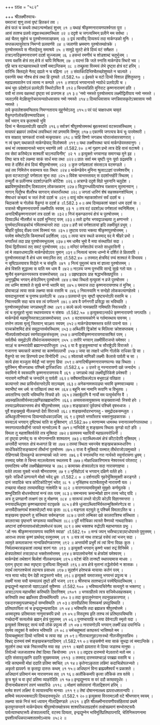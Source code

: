 +++
title = "५८२"

+++
श्रीलक्ष्मीरुवाच-  
यमराज! शृणु तत्त्वं पृष्टं हितकरं तव ।  
क्षेत्रं फलं च कथये तथाऽन्यन्मोक्षदं शुभम् ॥१ ॥
यथाहं श्रीकृष्णनारायणपार्श्वगता पुरा ।  
आसं ततश्च प्रलये तद्वक्षःस्थलमास्थिता ॥२ ॥
ददृशे च जगत्यस्मिन् प्रलीने मम सर्वथा ।  
अहं चैतत् सुक्षेत्रं च पुरुषोत्तमसञ्ज्ञकम् ॥३ ॥
द्वयं त्वासीद् दिव्यरूपं तदा मार्कण्डको मुनिः ।  
सप्तकल्पायुरेवात्र निमग्नो प्रलयार्णवे ॥४ ॥
जलार्णवे भ्रममाणः पुरुषोत्तमक्षेत्रके ।  
पुरुषोत्तमरूपे स नीलाद्रेस्तु समाश्रये ॥५ ॥
सामुद्रे सुतटे क्षेत्रे दिव्यं वटं समैक्षत ।  
तत्राऽनादिकृष्णनारायणं ददर्श सूज्ज्वलम् ॥६ ॥
हसन्तं रमणीयं च शोडशाब्दं चतुर्भुजम् ।  
यस्य वक्षसि क्षेत्रं तत् क्षेत्रे तं चापि मिश्रितम् ॥७ ॥
वदन्तं किं जले स्नासि मार्कण्डेय स्थिरो भव ।  
एहि चात्र वटच्छायास्थले पार्श्वे ममाऽन्तिकम् ॥८ ॥
तच्छ्रुत्वा विस्मयं लेभे दृष्ट्वा क्षेत्रं वटं हरिम् ।  
वारिभिः क्लिद्यते नैतद् दह्यते न च वह्निना ॥९ ॥
संवर्तकादिभिश्चैतच्छोशुष्यते न चाल्यते ।  
एकार्णवे यथा नौश्च क्षेत्रं तथा हि दृश्यते ॥1.582.१० ॥
ईक्ष्यते च वटो दिव्यो विशाल ईशितुस्तनुः ।  
महाप्रलयवातेन पत्रं त्वस्य न कम्पते ॥११ ॥
तत्राऽयं भगवानास्ते न्यग्रोधे प्रलयेऽपि च ।  
कथं भुवः प्रदेशोऽयं प्रलयेऽपि स्थिरोऽस्ति वै ॥१२॥
चिन्तयन्निति मुनिराट कृष्णनारायणं प्रति ।  
ययौ मां तस्य वक्षस्थां दृष्ट्वा स्वं प्रजगाम ह ॥१ ३॥
'नमो नमस्ते पुरुषोत्तमाय लक्ष्मीद्वितीयाय नमो नमस्ते ।  
जलाऽर्णवे मेऽक्षिसुगोचरायन्यग्रोधवासाय नमो नमस्ते ॥१४॥
दिव्याधिवासाय जगन्निवासकृतेऽत्रवासाय नमो नमस्ते ।  
लये कृपालेशसमन्विताय निमग्नताराय मुहुर्नमोऽस्तु ॥१५॥
परं पदं चाक्षरधाम चामृतं  
वैकुण्ठगोलोकहिरण्मयादिकम् ।  
सर्वं भवान् यत्र कृताश्रयो भुवि  
दिव्यं न चैतत्प्रलयोऽपि खादति ॥१६॥
सर्वत्रगं श्रीपुरुषोत्तमस्थं बृहत्स्वरूपं वटरूपसंस्थितम् ।  
मायापरं ब्रह्मपरं लयोत्थं लयस्थितं त्वां प्रणमामि विष्णुम् ॥१७॥
एकार्णवे जगत्यत्र केयं भूः पारमेश्वरी ।  
यत्र साक्षात् त्राणकर्ता राजसे मत्कृपाकरः ॥१८॥
त्राहि विष्णो जगन्नाथ घोरात्संसारसागरात् ।  
न त्वं पृथग् यथाकाले मार्कण्डेयाद् विलोक्यसे ॥१९॥
यथा लक्ष्मीस्तथा चायं मार्कण्डेयस्तवानुगः ।  
कथं मां त्यक्तवानास्ते भवान् भवार्णवे लये ॥1.582.२० ॥
मां गृहाण प्रभो त्वत्र देहि वासं वटाश्रये ।  
तव सेवां करिष्येऽत्र शाश्वतीं चाऽनपायिनीम्' ॥२ १ ॥
इत्युक्तो भगवानाह समागच्छ मुने इह ।  
तिष्ठ चात्र वटे लक्ष्म्या साकं सार्धं मया तथा ॥२२॥
प्रातः सर्वा मम सृष्टीः पुनः पूर्वाः प्रद्रक्ष्यसि ।  
मया ते दर्शितं क्षेत्रं दिव्यं श्रीपुरुषोत्तमम् ॥२३ ॥
कुरु पर्णप्रशालां संवसाऽत्र वटमण्डले ।  
अहं तव निमित्तेन वसाम्यत्र यतः स्थिरः ॥२४॥
मार्कण्डेयेन मुनिना श्रुत्वाऽऽज्ञां पारमेश्वरीम् ।  
कृता वटजटाजूटे पर्णशाला शुभा तदा ॥२५॥
विवेश चान्तस्तावत् स ददर्शान्तर्हरिं स्थितम् ।  
तन्मूर्तौ स प्रलीनश्च ददर्शाऽण्डानि कोटिशः ॥२६॥
अत्राण्डे ददृशे विप्रो भुवनानि चतुर्दश ।  
ब्रह्मविष्णुमहेशादीन् दिक्पालान् लोकरक्षकान् ॥२७॥
सिद्धगन्धर्वदैत्यांश्च राक्षसान् सुरमानवान् ।  
नागान् पितॄँश्च शैलाँश्च सागरान् संस्तराँस्तथा ॥२८॥
जगतां धारिणं शेषं सहस्रफणशोभितम् ।  
शेषाधारं कच्छपं च जलं तेजो ददर्श च ॥२९॥
वायुं व्योम महाकाशोत्तरं सर्वं ददर्श च ।  
चिदाकाशे च गोलोकं वैकुण्ठं स ददर्श ह ॥1.582.३ ०॥
अथ दिव्यप्रकाशं चाक्षरं धाम ददर्श सः ।  
यत्रास्ते श्रीकृष्णनारायणो लक्ष्मीपतिः स्वयम् ॥३ १ ॥
तत्र वटं ददर्शाऽथ पर्णशालां स्वनिर्मिताम् ।  
अनादिश्रीकृष्णनारायणं तत्र ददर्श सः ॥३२॥
निजं मृकण्डतनयं क्षेत्रं च पुरुषोत्तमम् ।  
दिव्याऽब्धिं नीलशैलं च ददर्श मुनिराट् परम् ॥३३॥
ततो द्रागेव भगवद्वाञच्छया तु क्षणान्तरे ।  
पुनर्मयाऽभिसङ्कोचं गमितश्चान्तरे तदा ॥३४॥
हरौ स्वं पर्णशालायां हृदि लक्ष्मीयुतं प्रभुम् ।  
श्रीहरिं पूर्ववद् वीक्ष्य परमं विस्मयं गतः ॥३५॥
तुष्टाव परया भक्त्या श्रीकृष्णपुरुषोत्तमम् ।  
परमेश ममेष्टोऽसि किमाश्चर्यं प्रदर्शितम् ॥३६॥
त्वया चात्र स्थले कस्माद् वद मे श्रीहरे प्रभो ।  
भगवाँस्तं तदा प्राह पुरुषोत्तमभूतलम् ॥३७॥
मम धामैव भूमो वै मया संस्थापितं सदा ।  
दिव्यं द्वितीयरूपं तत् सवटं पुरुषोत्तमम् ॥३८॥
मन्दिरं पर्णशालेयं राजते साधुवासिनी ।  
त्वं मे त्वक्षरधामाऽसि मार्कण्डेयोऽपरः पुमान् ॥३९॥
नित्यत्वं चास्य धाम्नो मे दर्शितं ते क्षितावपि ।  
पुरुषोत्तमसञ्ज्ञं वै क्षेत्रं धाम ममाऽस्ति तत् ॥1.582.४० ॥
तस्मात् क्षेत्रमिदं रम्यं शाश्वतं मे विभावय ।  
न सृष्टिप्रलयावत्र विद्येते न च संसृतिः ॥४१ ॥
नित्यं पुमुत्तमं चात्र मां ज्ञात्वा पुरुषोत्तमम् ।  
क्षेत्रं विशति शुद्धात्मा स याति मम धाम वै ॥४२॥
नाऽस्य जन्म पुनर्भावि सान्द्रे सुखे गतो यतः ।  
श्रुत्वैवं मृकण्डतनयस्तत्र वासमरोचयत् ॥४३ ॥
प्रहृष्टहृदयः प्राह श्रद्धाभक्तिप्रपूरितः ।  
अनुगृह्णीष्व भगवन् क्षेत्रेऽस्मिन् पुरुषोत्तमे ॥४४॥
यथा स्थितो मृत्युवशं न व्रजे पुरुषोत्तम ।  
तव धाम्नि शाश्वते ते सुखे मग्नो भवामि यत् ॥४५॥
यमराज तदा कृष्णनारायणश्च तं मुनिम् ।  
प्रोवाचाऽहं त्वया साकं लक्ष्म्या साकं वसामि च ॥४६॥
निवत्स्यामि न सन्देहो लोककल्याणहेतवे ।  
यावदाभूतनाशं च पुनश्च प्रलयेऽपि च ॥४७॥
प्रलयान्ते पुनः सृष्टौ सृष्ट्यन्तेऽपि वसामि च ।  
निवत्स्यामि सदा चात्र वस त्वं पर्णपत्तने ॥४८॥
अत्र वै पर्णनगरी प्रसिद्धा सा भविष्यति ।  
पुरुषोत्तमपुर्याख्या जगन्नाथपुरी तथा ॥४९॥
कल्पे कल्पे नामख्यातिं गमिष्यति निवत्स्यति ।  
त्वं च मृत्युहरो भूत्वा स्थास्यस्यत्र न संशयः ॥1.582.५० ॥
इत्युक्त्वाऽन्तर्दधे कृष्णनारायणो जगत्पतिः ।  
मार्कण्डेयो महामुनिस्तत्राऽऽवासमरोचयत् ॥५१ ॥
वटवायव्यकोणे च गर्तमास्थाय पावनम् ।  
तप्तेन तपसा मृत्युं जितवान् चाऽक्षरः स्वयम् ॥५२॥
मार्कण्डेयाश्रमस्तत्र वर्तते पावनो यतः ।  
पञ्चक्रोशमिदं क्षेत्रं समुद्रान्तर्व्यवस्थितम् ॥५३॥
अब्धितीरे द्विक्रोशं च मिलित्वा क्रोशसप्तकम् ।  
नीलपर्वतशोभाढ्यं स्वर्णवालुकसंस्तृतम् ॥५४॥
अनादिश्रीकृष्णनारायणवासाश्रितं परम् ।  
सर्वतीर्थः समुद्रोऽपि तीर्थराजत्वमाप्तवान् ॥५५ ॥
तत्तीरे भगवान् लक्ष्मीर्विराजन्ते यमेश्वर ।  
साऽहं च कम्भरादेवी ब्रह्मानन्दपरिप्लुता ॥५६॥
या वै कुङ्कुमवाप्यां च सौराष्ट्रेऽपि विराजते ।  
गजानना चमत्कारे काश्यां सा कार्ष्णवाल्लभी ॥५७॥
जया सा त्वक्षरे धाम्नि गोलोके राधिका हि सा ।  
वैकुण्ठे सा रमा हिरण्यये प्रभा विनोदिनी ॥५८॥
श्वेताख्ये माणिकी लक्ष्मीः कैलासे पार्वती च सा ।  
सत्ये हंसा मञ्जुला मेर्वद्रौ भ्वां सगुणा प्रिया ॥५९॥
अनादिश्रीकृष्णनारायणपत्न्यः सह स्थिताः ।  
पूर्वस्मिन् श्रीजगन्नाथः पश्चिमे द्वारिकाधिपः ॥1.582.६ ० ॥
उत्तरे तु नरनारायणो दक्षे जनार्दनः ।  
स्वामिनो मे स्वरूपाणि कृष्णनारायणस्य वै ॥६१ ॥
जगन्नाथे त्वहं लक्ष्मीर्द्वारिकेशे प्रभेश्वरी ।  
नारायणे माणिकी च जनार्दने तु पार्वती ॥६२॥
सर्वेषामादिकल्पेऽत्र बभूवाऽहं पतिव्रता ।  
कल्पान्तरे तथा प्राविर्भावान्तरेऽपि साऽप्यहम् ॥६३॥
अनेकनामरूपाढ्या भवामि कृष्णवाञ्च्छया ।  
स्वाभीष्टं मम धर्मः स पातिव्रत्यं तथा मम ॥६४॥
बहूनि मम नामानि रूपाणि च विभूतयः ।  
अवतारिण्य एवापि भविष्यन्ति स्त्रियो हरेः ॥६५॥
लक्षार्बुदानि वै नार्यो मम पत्युर्भवन्ति वै ।  
अप्रस्खलितवीर्यस्याऽखण्डितब्रह्मचारिणः ॥६६॥
अव्ययसत्त्वयुक्तस्य सङ्ख्यावर्ज्याः स्त्रियो हरेः ।  
तस्याऽप्रमेयकान्तस्य क्षेत्रं श्रीपुरुषोत्तमम् ॥६७॥
शङ्खाकारं पूर्वपश्चं पश्चिमे वृषभध्वजः ।  
पूर्वे शङ्खमुखे नीलकण्ठो देवो विराजते ॥६८॥
शङ्खस्योदरभागस्तु - समुद्रोदकसम्प्लुतः ।  
अब्धिकुलीनमारभ्य दिव्यन्यग्रोधकाऽवधिम् ॥६ ९॥
दृश्यते भगवाँस्तत्र भक्तानुग्रहकारकः ।  
यस्याऽयं भगवान् दृष्टिपथं याति स मुक्तिभाग् ॥1.582.७०॥
मरणान्मम धामस्थः स्नानात्स्वर्गगतस्तथा ।  
स्मरणात्पातकैर्हीनो जायते मानवोऽस्य वै ॥७१॥
नाभिदेशे तु शङ्खस्य स्थिताः कुण्डो वटो हरिः ।  
विमला तु महाशक्तिर्वर्तते तत्र मुक्तिदा ॥७२॥
प्रलयस्य भक्षयित्री महाप्रलयरोधिनी ।  
तां दृष्ट्वा प्रणमेद् यः स भोगानश्नाति शाश्वतान् ॥७३॥
वटाब्धिमध्यमं क्षेत्रं कीटादेरपि मुक्तिदम् ।  
अन्तर्वेदी भागवतः क्षेत्रं मध्यगतं हि सा ॥७४॥
तस्यां स्थिता भवन्त्येव शङ्खचक्राब्जधारिणः ।  
सार्धत्रिकोटिसङ्ख्यानां तीर्थानां पुरुषोत्तमः ॥७५॥
राजा वै मुक्तिदो यस्मात् तीर्थराजोऽयमुच्यते ।  
रोहिणाख्ये दिव्यकुण्डे कारुण्याख्ये जले जनाः ॥७६॥
ये स्नास्यन्ति नरा नार्यस्ते स्युर्नारायणा ध्रुवम् ।  
तस्माद् यमेश ते चिन्ता माऽस्त्वेतस्य स्थलस्य वै ॥७७॥
मोक्षाधिकारिणामत्र नेश्वरस्त्वं परेतराट् ।  
एवमादिश्य धर्मेशं लक्ष्मीर्ब्रह्माणमाह च ॥७८॥
कामाख्यः क्षेत्रपालोऽत्र सदा नारायणाज्ञया ।  
वर्तते तपसा युक्तो भजते श्रीनरायणम् ॥७ ९॥
नृसिंहोऽयं च भगवान् दक्षिणे वर्तते हरेः ।  
नृहरेः सन्निधौ प्राणत्यागे मोक्षो भवेद् ध्रुवः ॥1.582.८ ० ॥
दर्शनादपि नृहरेर्भुक्तिमुक्ती करङ्गते ।  
दानं जपादिकं चात्र कोटिकोटिगुणं भवेत् ॥८ १ ॥
नृसिंहश्च वटश्चैतावुभौ नारायणौ यतः ।  
तच्छाया मोक्षदा तस्यामविद्या नाशमेति च ॥८२ ॥
वाराणस्यामविमुक्ते मुमुक्षोः कर्णमूलके ।  
शम्भुर्दिशति बोधस्योपायां मन्त्रं ततः परम् ॥८३॥
समभ्यस्य क्रमान्मोक्षो ज्ञान तस्य भवेद् यदि ।  
अत्र तु प्राणहानौ तत्क्षणं एव तु मोक्षणम् ॥८४ ॥
सारूप्यं लभते योऽपि कोऽपि विज्ञानमन्तरा ।  
स्नायादब्धिदृशा कृष्णच्छायायां वटवृक्षके ॥८५॥
क्षेत्रे धूल्याऽब्धिवार्भिर्यस्तन्मुक्तिर्मरणेऽत्र वा ।  
अन्तर्वेदीरक्षणार्थं शक्तयोऽष्टौ मया कृताः ॥८६॥
मङ्गला वटमूले तु पश्चिमे विमलाऽस्ति च ।  
शङ्खस्य पृष्ठभागे तु संस्थिता सर्वमङ्गला ॥८७॥
उत्तरे लम्बिका दक्षे कालरात्रिश्च संस्थिता ।  
कालरात्र्या पृष्ठभागे चण्डरूपा व्यवस्थिता ॥८८॥
पूर्वे मरीचिका त्वास्ते वैष्णव्यो नाथदासिकाः ।  
अष्टानां दर्शनात्पापध्वंसोऽश्वमेधजं फलम् ॥८९॥
अथ भक्तश्च रुद्रोऽपि महाभागवतः प्रभुः ।  
'ओं नमः श्रीकृष्णनारायणाय स्वामिने स्वाहा' ॥1.582.९० ॥
मन्त्रं जपन् भवँश्चाऽत्राऽष्टधोपास्ते पुमुत्तमम् ।  
आराध्य तपसा कृष्णं प्रार्थयद् वरमुत्तमम् ॥९ १ ॥
यत्र त्वं नाथ तत्राऽहं वसेयं त्वां भजन् सदा ।  
त्वामृते कमलाकान्त नान्यन्निर्वाणकारणम् ॥९२ ॥
अन्तर्यामी प्रभुर्मे त्वं त्वां विना विग्रहः कुतः ।  
निर्मलाम्बरसङ्काशं त्वामहं शरणं गतः ॥९३ ॥
इत्युक्तौ भगवान् कृष्णो भक्तं रुद्रं विनिर्ममे ।  
क्षेत्रपालेश्वरं तत्राऽष्टधा भक्तोत्तमोत्तमम् ॥९४॥
कपालमोचनेशं च क्षेत्रपेशं यमेश्वरम् ।  
मार्कण्डेशं तथेशानं बिल्वेशं नीलकण्ठकम् ॥९५॥
वटेशं चेति तानष्टौ स्थापयामास माधवः ।  
एतान् दृष्ट्वा तथा स्पृष्ट्वा पूजयित्वा विमुच्यते ॥९६॥
अत्र क्षेत्रे मृतानां तद्धेतोर्यमो न शासकः ।  
तदर्थं त्वागतश्चेत्त्वं तदन्यत्र प्रसाधय ॥९७॥
सुदर्शनं हरेश्चक्रं मायायाः कर्तनं परम् ।  
नात्र माया भवेद् येन देही त्वद्धस्तगो भवेत् ॥९८॥
इत्युक्तो यमराजस्तु भगवन्तं प्रपूज्य च ।  
लक्ष्मीं नत्वा ययौ याम्यालयं तुष्टो हरिं भजन् ॥९९॥
श्रीरुवाच ततश्चाऽजं परमेष्ठिपदस्थितम् ।  
इन्द्रद्युम्नो महाराजो यज्ञाऽऽहर्ता सुवैष्णवः ॥1.582.१०० ॥
भविष्यत्यचिरेणैव सत्ययुगे स भक्तगट् ।  
अत्राऽऽगत्य महाभक्तिं करिष्यति दिवानिशम् ॥१०१ ॥
भगवत्प्रीतये त्वत्र वाजिमेधसहस्रकम् ।  
करिष्यति तथा ब्रह्मँस्तव प्रीत्यर्थमित्यपि ॥१० २॥
तदा कृपालुर्भगवान् तदनुग्रहकारणात् ।  
एकदारुसमुत्पन्नश्चतुर्धा सम्भविष्यति ॥१ ०३॥
दारवीप्रतिमा विश्वकर्मा प्रघट्टयिष्यति ।  
प्रतिष्ठापयिता त्वं च इन्द्रद्युम्नप्रसादितः ॥१ ०४॥
भविष्यसि तदा ब्रह्मन्नत्र श्रीपुरुषोत्तमे ।  
अस्मादृश्यः प्रतिमास्ता नाणुमात्रमपि प्रभो ॥१ ०५॥
विसदृश्य इति ताश्च त्वं प्रतिष्ठापयिष्यसि ।  
गच्छेदानीं सत्यलोकं ब्रह्मन् क्षेत्रं पुमुत्तमम् ॥१ ०६॥
पुनश्चायाहि च मया देवेनाऽपि स्मृतो यदा ।  
इत्युक्तो विश्वसृट् सत्यं ययौ लोकं प्रपूज्य तौ ॥१ ०७॥
नारायणोऽपि भगवान् लक्ष्मीं प्राह दयानिधिः ।  
एवमेव त्वदुक्तं वै सर्वमत्र भविष्यति ॥१ ०८॥
चर्मचक्षुष्मतां काष्ठरूपं भासिष्यते मम ।  
दिव्यचक्षुष्मतां दिव्यो भासिष्ये च त्वया सह ॥१ ०९॥
नीलाचलगुहाऽन्तःस्थो नीलजीमूतसन्निभः ।  
बिभ्रद् दारुमयं वर्ष्म शङ्खचक्रगदादिमान् ॥1.582.११ ०॥
सङ्कर्षणो मया साकं सुभद्रा त्वं ममाऽन्तिके ।  
सुदर्शनं तथा चक्रं निवत्स्यन्ति मया सह ॥१११ ॥
बहवो ह्यवतारा मे दिव्या जडाश्च मानुषाः ।  
तिर्यञ्चो जलजाताश्च तेषां दिव्याः क्रियोत्तमाः ॥११ २॥
तद्वदत्र दारुमयो मेऽवतारो मतो मम ।  
द्यति संसारदुःखानि ददाति सुखमव्ययम् ॥११३ ॥
तस्माद् दारुमयश्चाऽहं परब्रह्म वसामि च ।  
नहि काष्ठमयी मोक्षं ददाति प्रतिमा क्वचित् ॥१ १४॥
कृतेनाऽकृतता लक्ष्मि! कदाचिन्नोपलभ्यते ।  
अकृतो ह्यपवर्गः स कृताद्वा दारुतः कथम् ॥१ १५॥
अधिष्ठानं विना ब्राह्म्यमैश्वर्यं न प्रकाशते ।  
अधिष्ठानं प्रतिमानं मम नारायणस्य तत् ॥१ १६॥
अलौकिकमपि कृत्वा लौकिकं तत्र वर्तये ।  
कुत्र श्रुतं च वा दृष्टं प्रतिमा व्याहरेदिति ॥१ १७॥
इन्द्रद्युम्नाय स वरं ददौ काष्ठवपुर्धरः ।  
दीनानाथैकशरणं तरणं भववारिधेः ॥११८ ॥
मोक्षणं सर्वपापानां नीलाद्रिशरणं हरिम् ।  
मामेव शरणं लक्ष्मि! ये त्वायास्यन्ति मानवाः ॥११ ९॥
तेषां दोषाननालक्ष्य ह्यपराधशतान्यपि ।  
क्षमिष्ये स्वल्पभक्त्याऽपि दिव्यदारुवपुर्धरः ॥1.582.१ २०॥
इत्युक्त्वा विररामाऽसौ वटे श्रीभगवान् स्वयम् ।  
लक्ष्म्या साकं निजं रूपं ध्यायन् नीलाद्रिमण्डले ॥१२१ ॥
इति श्रीलक्ष्मीनारायणीयसंहितायां प्रथमे कृतयुगसन्ताने मार्कण्डेयाय श्रीपुरुषोत्तमक्षेत्रस्य शाश्वतिकताप्रदर्शनं तत्क्षेत्रप्रमाणं शम्भोरष्टरूपैः पार्वत्याश्चाष्टरूपैः क्षेत्रपालत्वादि, वटस्य दिव्यता, इन्द्रद्युम्नेन भाविमूर्तिप्रतिष्ठापनादि, चेतिनिरूपणनामा द्व्यशीत्यधिकपञ्चशततमोऽध्यायः ॥५८२ ॥
    
